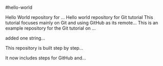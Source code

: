 #hello-world

Hello World repository for ...
Hello world repository for Git tutorial
This tutorial focuses mainly on Git and using GitHub as its remote...
This is an example repository for the Git tutorial on ...

added one string...

This repository is built step by step...

It now includes steps for GitHub and...
